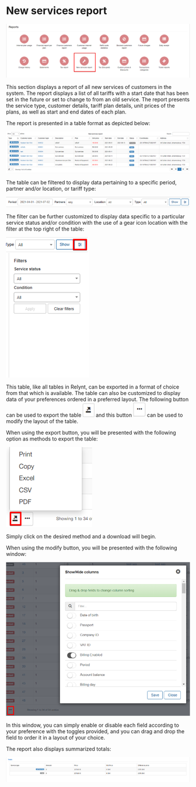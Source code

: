 New services report
===============

![New services report](1.png)

This section displays a report of all new services of customers in the system. The report displays a list of all tariffs with a start date that has been set in the future or set to change to from an old service. The report presents the service type, customer details, tariff plan details, unit prices of the plans, as well as start and end dates of each plan.

The report is presented in a table format as depicted below:

![New services report](2.png)

The table can be filtered to display data pertaining to a specific period, partner and/or location, or tariff type:

![Filter](3.png)

The filter can be further customized to display data specific to a particular service status and/or condition with the use of a gear icon location with the filter at the top right of the table:


![filter](6.png)


This table, like all tables in Relynt, can be exported in a format of choice from that which is available. The table can also be customized to display data of your preferences ordered in a preferred layout. The following button can be used to export the table ![export](export.png) and this button ![modify](modify.png) can be used to modify the layout of the table.

When using the export button, you will be presented with the following option as methods to export the table:

![Export](export1.png)

Simply click on the desired method and a download will begin.

When using the modify button, you will be presented with the following window:

![modify](modify1.png)

In this window, you can simply enable or disable each field according to your preference with the toggles provided, and you can drag and drop the field to order it in a layout of your choice.

The report also displays summarized totals:

![Totals](8.png)
